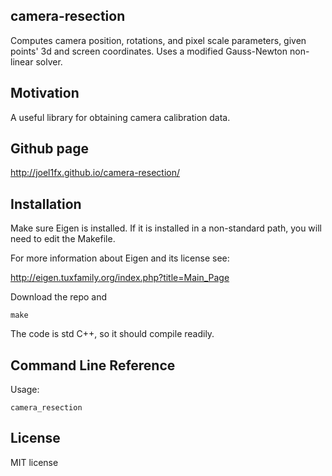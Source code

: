 ## camera-resection

Computes camera position, rotations, and pixel scale parameters, given points' 3d and screen coordinates. Uses a
modified Gauss-Newton non-linear solver.

## Motivation

A useful library for obtaining camera calibration data.

## Github page
http://joel1fx.github.io/camera-resection/

## Installation

Make sure Eigen is installed. If it is installed in a non-standard path, you will need to edit the Makefile.

For more information about Eigen and its license see:

http://eigen.tuxfamily.org/index.php?title=Main_Page

Download the repo and
```
make
```

The code is std C++, so it should compile readily.

## Command Line Reference

Usage:

```
camera_resection
```

## License

MIT license

